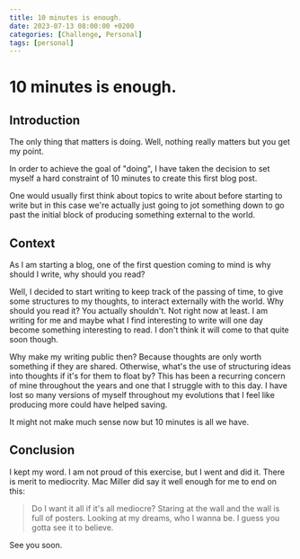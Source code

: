 ```yaml
---
title: 10 minutes is enough.
date: 2023-07-13 08:00:00 +0200
categories: [Challenge, Personal]
tags: [personal]
---
```


# 10 minutes is enough.

## Introduction

The only thing that matters is doing.
Well, nothing really matters but you get my point.

In order to achieve the goal of "doing", I have taken the decision to set myself a hard constraint of 10 minutes to create this first blog post.

One would usually first think about topics to write about before starting to write but in this case we're actually just going to jot something down to go past the initial block of producing something external to the world.

## Context

As I am starting a blog, one of the first question coming to mind is why should I write, why should you read?

Well, I decided to start writing to keep track of the passing of time, to give some structures to my thoughts, to interact externally with the world.
Why should you read it? You actually shouldn't. Not right now at least. I am writing for me and maybe what I find interesting to write will one day become something interesting to read.
I don't think it will come to that quite soon though.

Why make my writing public then? Because thoughts are only worth something if they are shared. Otherwise, what's the use of structuring ideas into thoughts if it's for them to float by?
This has been a recurring concern of mine throughout the years and one that I struggle with to this day. I have lost so many versions of myself throughout my evolutions that I feel like producing more could have helped saving.

It might not make much sense now but 10 minutes is all we have.

## Conclusion

I kept my word. I am not proud of this exercise, but I went and did it. There is merit to mediocrity.
Mac Miller did say it well enough for me to end on this:
> Do I want it all if it's all mediocre? Staring at the wall and the wall is full of posters.
> Looking at my dreams, who I wanna be. I guess you gotta see it to believe.

See you soon.
